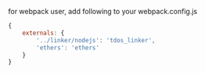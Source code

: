 for webpack user, add following to your webpack.config.js
```js
{
    externals: {
        '../linker/nodejs': 'tdos_linker',
        'ethers': 'ethers'
    }   
}
  
```